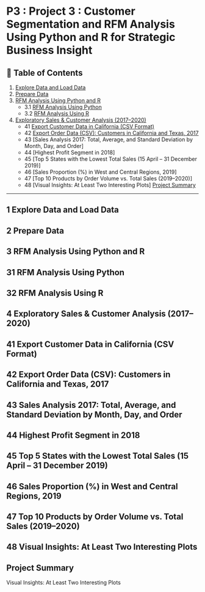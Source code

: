 # P3 : Project 3 : Customer Segmentation and RFM Analysis Using Python and R for Strategic Business Insight

## 📌 Table of Contents
1. [Explore Data and Load Data](#1-explore-data-and-load-data)
2. [Prepare Data](#2-prepare-data)
3. [RFM Analysis Using Python and R](#3-rfm-analysis-using-python-and-r)
     - 3.1 [RFM Analysis Using Python](#31-rfm-analysis-using-python)
     - 3.2 [RFM Analysis Using R](#32-rfm-analysis-using-r)
4. [Exploratory Sales & Customer Analysis (2017–2020)](#4-exploratory-sales-&-customer-analysis-(2017–2020))
     - 41 [Export Customer Data in California (CSV Format)](#41-export-customer-data-in-california-csv-format)
     - 42 [Export Order Data (CSV): Customers in California and Texas, 2017](#42-export-order-data-csv-customers-in-california-and-texas-2017)
     - 43 [Sales Analysis 2017: Total, Average, and Standard Deviation by Month, Day, and Order]
     - 44 [Highest Profit Segment in 2018]
     - 45 [Top 5 States with the Lowest Total Sales (15 April – 31 December 2019)]
     - 46 [Sales Proportion (%) in West and Central Regions, 2019]
     - 47 [Top 10 Products by Order Volume vs. Total Sales (2019–2020)]
     - 48 [Visual Insights: At Least Two Interesting Plots]
[Project Summary](#project-summary)

---

## 1 Explore Data and Load Data
## 2 Prepare Data
## 3 RFM Analysis Using Python and R
## 31 RFM Analysis Using Python
## 32 RFM Analysis Using R
## 4 Exploratory Sales & Customer Analysis (2017–2020)
## 41 Export Customer Data in California (CSV Format)
## 42 Export Order Data (CSV): Customers in California and Texas, 2017
## 43 Sales Analysis 2017: Total, Average, and Standard Deviation by Month, Day, and Order
## 44 Highest Profit Segment in 2018
## 45 Top 5 States with the Lowest Total Sales (15 April – 31 December 2019)
## 46 Sales Proportion (%) in West and Central Regions, 2019
## 47 Top 10 Products by Order Volume vs. Total Sales (2019–2020)
## 48 Visual Insights: At Least Two Interesting Plots
## Project Summary






Visual Insights: At Least Two Interesting Plots




